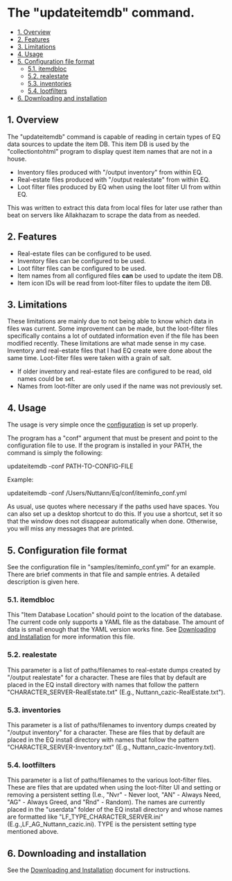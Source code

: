 # The "updateitemdb" command. <!-- omit in TOC -->

- [1. Overview](#1-overview)
- [2. Features](#2-features)
- [3. Limitations](#3-limitations)
- [4. Usage](#4-usage)
- [5. Configuration file format](#5-configuration-file-format)
  - [5.1. itemdbloc](#51-itemdbloc)
  - [5.2. realestate](#52-realestate)
  - [5.3. inventories](#53-inventories)
  - [5.4. lootfilters](#54-lootfilters)
- [6. Downloading and installation](#6-downloading-and-installation)

## 1. Overview

The "updateitemdb" command is capable of reading in certain types of EQ data
sources to update the item DB. This item DB is used by the "collectiontohtml" program to display quest item names that are not in a house.

- Inventory files produced with "/output inventory" from within EQ.
- Real-estate files produced with "/output realestate" from within EQ.
- Loot filter files produced by EQ when using the loot filter UI from within
  EQ.

This was written to extract this data from local files for later use rather than
beat on servers like Allakhazam to scrape the data from as needed.

## 2. Features

- Real-estate files can be configured to be used.
- Inventory files can be configured to be used.
- Loot filter files can be configured to be used.
- Item names from all configured files **can** be used to update the item DB.
- Item icon IDs will be read from loot-filter files to update the item DB.

## 3. Limitations

These limitations are mainly due to not being able to know which data in files
was current. Some improvement can be made, but the loot-filter files
specifically contains a lot of outdated information even if the file has been
modified recently. These limitations are what made sense in my case. Inventory
and real-estate files that I had EQ create were done about the same time.
Loot-filter files were taken with a grain of salt.

- If older inventory and real-estate files are configured to be read, old names
  could be set.
- Names from loot-filter are only used if the name was not previously set.

## 4. Usage

The usage is very simple once the [configuration](#configuration-file-format)
is set up properly.

The program has a "conf" argument that must be present and point to the
configuration file to use. If the program is installed in your PATH, the
command is simply the following:

updateitemdb -conf PATH-TO-CONFIG-FILE

Example:

updateitemdb -conf /Users/Nuttann/Eq/conf/iteminfo_conf.yml

As usual, use quotes where necessary if the paths used have spaces.  You can
also set up a desktop shortcut to do this. If you use a shortcut, set it so
that the window does not disappear automatically when done.  Otherwise, you
will miss any messages that are printed. 

## 5. Configuration file format

See the configuration file in "samples/iteminfo_conf.yml" for an example.
There are brief comments in that file and sample entries. A detailed
description is given here.

### 5.1. itemdbloc

This "Item Database Location" should point to the location of the database. The
current code only supports a YAML file as the database. The amount of data is
small enough that the YAML version works fine. See [Downloading and
Installation](./downloading.md) for more information this file.

### 5.2. realestate

This parameter is a list of paths/filenames to real-estate dumps created by
"/output realestate" for a character. These are files that by default are
placed in the EQ install directory with names that follow the pattern
"CHARACTER_SERVER-RealEstate.txt" (E.g., Nuttann_cazic-RealEstate.txt").

### 5.3. inventories

This parameter is a list of paths/filenames to inventory dumps created by
"/output inventory" for a character. These are files that by default are placed
in the EQ install directory with names that follow the pattern
"CHARACTER_SERVER-Inventory.txt" (E.g., Nuttann_cazic-Inventory.txt).

### 5.4. lootfilters

This parameter is a list of paths/filenames to the various loot-filter files. These are files
that are updated when using the loot-filter UI and setting or removing a persistent setting (I.e., "Nvr" - Never loot, "AN" - Always Need, "AG" - Always Greed, and "Rnd" - Random). The
names are currently placed in the "userdata" folder of the EQ install directory and whose names are formatted like "LF_TYPE_CHARACTER_SERVER.ini" (E.g.,LF_AG_Nuttann_cazic.ini). TYPE is the persistent setting type mentioned above.

## 6. Downloading and installation

See the [Downloading and Installation](./downloading.md) document for instructions.
